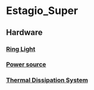 # Estagio_Super

## Hardware

### [Ring Light](https://github.com/gabrielhvs/Estagio_Super/tree/main/Ring_Light)

### [ Power source](https://github.com/gabrielhvs/Estagio_Super/tree/main/Power_source)

### [Thermal Dissipation System](https://github.com/gabrielhvs/Estagio_Super/tree/main/Thermal_Dissipation_System)